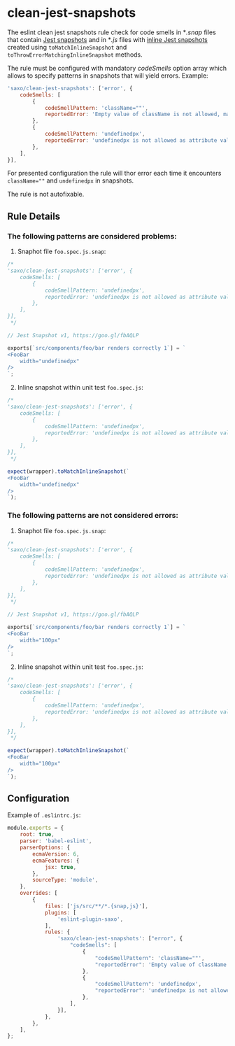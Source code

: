 # clean-jest-snapshots

The eslint clean jest snapshots rule check for code smells in **.snap* files that contain [Jest snapshots](docs/rules/jsx-conditional-indent.md) and in **.js* files with [inline Jest snapshots](https://jestjs.io/docs/en/snapshot-testing#inline-snapshots) created using `toMatchInlineSnapshot` and `toThrowErrorMatchingInlineSnapshot` methods.

The rule must be configured with mandatory _codeSmells_ option array which allows to specify patterns in snapshots that will yield errors. Example:

```js
'saxo/clean-jest-snapshots': ['error', {
    codeSmells: [
        {
            codeSmellPattern: 'className=""',
            reportedError: 'Empty value of className is not allowed, make sure to pass undefined to className attribute in jsx if you don\'t want any class names - this will prevent rendering unnecessary class attribute to DOM'
        },
        {
            codeSmellPattern: 'undefinedpx',
            reportedError: 'undefinedpx is not allowed as attribute value'
        },
    ],
}],
```

For presented configuration the rule will thor error each time it encounters `className=""` and `undefinedpx` in snapshots.

The rule is not autofixable.

## Rule Details

### The following patterns are considered problems:

1) Snaphot file `foo.spec.js.snap`:
```js
/*
'saxo/clean-jest-snapshots': ['error', {
    codeSmells: [        
        {
            codeSmellPattern: 'undefinedpx',
            reportedError: 'undefinedpx is not allowed as attribute value'
        },
    ],
}],
 */

// Jest Snapshot v1, https://goo.gl/fbAQLP

exports[`src/components/foo/bar renders correctly 1`] = `
<FooBar
    width="undefinedpx"
/>
`;
```

2) Inline snapshot within unit test `foo.spec.js`:

```js
/*
'saxo/clean-jest-snapshots': ['error', {
    codeSmells: [        
        {
            codeSmellPattern: 'undefinedpx',
            reportedError: 'undefinedpx is not allowed as attribute value'
        },
    ],
}],
 */

expect(wrapper).toMatchInlineSnapshot(`
<FooBar
    width="undefinedpx"
/>
`);
```

### The following patterns are not considered errors:

1) Snaphot file `foo.spec.js.snap`:
```js
/*
'saxo/clean-jest-snapshots': ['error', {
    codeSmells: [        
        {
            codeSmellPattern: 'undefinedpx',
            reportedError: 'undefinedpx is not allowed as attribute value'
        },
    ],
}],
 */

// Jest Snapshot v1, https://goo.gl/fbAQLP

exports[`src/components/foo/bar renders correctly 1`] = `
<FooBar
    width="100px"
/>
`;
```

2) Inline snapshot within unit test `foo.spec.js`:

```js
/*
'saxo/clean-jest-snapshots': ['error', {
    codeSmells: [        
        {
            codeSmellPattern: 'undefinedpx',
            reportedError: 'undefinedpx is not allowed as attribute value'
        },
    ],
}],
 */

expect(wrapper).toMatchInlineSnapshot(`
<FooBar
    width="100px"
/>
`);
```

## Configuration

Example of `.eslintrc.js`:

```js
module.exports = {
    root: true,
    parser: 'babel-eslint',
    parserOptions: {
        ecmaVersion: 6,
        ecmaFeatures: {
            jsx: true,
        },
        sourceType: 'module',
    },
    overrides: [
        {
            files: ['js/src/**/*.{snap,js}'],
            plugins: [
                'eslint-plugin-saxo',
            ],
            rules: {
                'saxo/clean-jest-snapshots': ["error", {
                    "codeSmells": [
                        {
                            "codeSmellPattern": 'className=""',
                            "reportedError": 'Empty value of className is not allowed, make sure to pass undefined to className attribute in jsx if you don\'t want any class names - this will prevent rendering unnecessary class attribute to DOM'
                        },
                        {
                            "codeSmellPattern": 'undefinedpx',
                            "reportedError": 'undefinedpx is not allowed as attribute value'
                        },
                    ],
                }],
            },
        },
    ],
};
```

